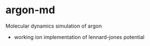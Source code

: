 # argon-md
Molecular dynamics simulation of argon
- working ion implementation of lennard-jones potential
